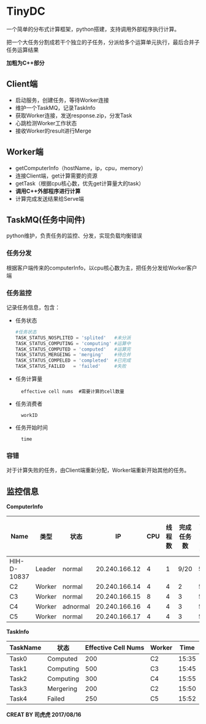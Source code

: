# TinyDC
一个简单的分布式计算框架，python搭建，支持调用外部程序执行计算。

把一个大任务分割成若干个独立的子任务，分派给多个运算单元执行，最后合并子任务运算结果

**加粗为C++部分**
## Client端
* 启动服务，创建任务，等待Worker连接
* 维护一个TaskMQ，记录TaskInfo
* 获取Worker连接，发送response.zip，分发Task
* 心跳检测Worker工作状态
* 接收Worker的result进行Merge

## Worker端
* getComputerInfo（hostName，ip，cpu，memory）
* 连接Client端，get计算需要的资源
* getTask（根据cpu核心数，优先get计算量大的task）
* **调用C++外部程序进行计算**
* 计算完成发送结果给Serve端


## TaskMQ(任务中间件)
python维护，负责任务的监控、分发，实现负载均衡错误

### 任务分发
根据客户端传来的computerInfo，以cpu核心数为主，把任务分发给Worker客户端

### 任务监控
记录任务信息，包含：
* 任务状态
    ```Python
    #任务状态
    TASK_STATUS_NOSPLITED = 'splited'   #未分派
    TASK_STATUS_COMPUTING = 'computing' #运算中
    TASK_STATUS_COMPUTED = 'computed'   #运算完
    TASK_STATUS_MERGEING = 'merging'    #待合并
    TASK_STATUS_COMPELED = 'completed'  #已完成
    TASK_STATUS_FAILED   = 'failed'     #失败
    ```

* 任务计算量
    
        effective cell nums  #需要计算的cell数量
* 任务消费者

        workID
* 任务开始时间

        time
        
### 容错
对于计算失败的任务，由Client端重新分配，Worker端重新开始其他的任务。


## 监控信息
**ComputerInfo**

Name|类型|状态|IP|CPU|线程数|完成任务数|心跳次数
-|-|-|-|-|-|-|-
HIH-D-10837|Leader|normal|20.240.166.12|4|1|9/20|55
C2|Worker|normal|20.240.166.14|4|4|2|55
C3|Worker|normal|20.240.166.15|8|4|3|55
C4|Worker|adnormal|20.240.166.16|4|4|3|55
C5|Worker|normal|20.240.166.17|4|4|3|55

**TaskInfo**

TaskName|状态|Effective Cell Nums|Worker|Time
-|-|-|-|-
Task0|Computed|200|C2|15:35
Task1|Computing|500|C3|15:45
Task2|Computing|300|C4|15:55
Task3|Mergering|200|C2|15:50
Task4|Failed|250|C5|15:52

**CREAT BY 司虎虎 2017/08/16**
